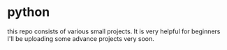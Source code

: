# python
this repo consists of various small projects. It is very helpful for beginners
I'll be uploading some advance projects very soon.
